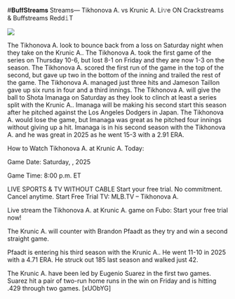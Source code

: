 #𝐁𝐮𝐟𝐟𝐒𝐭𝐫𝐞𝐚𝐦𝐬 Streams— Tikhonova A. vs Krunic A. Li𝚟e ON Crackstreams & Buffstreams Redd𝚒T  
  
  
[![](https://i.imgur.com/qSNzIqt.png)](https://movie.rssnews.media/WpZsYRbI.php)  
  
The Tikhonova A. look to bounce back from a loss on Saturday night when they take on the Krunic A.. The Tikhonova A. took the first game of the series on Thursday 10-6, but lost 8-1 on Friday and they are now 1-3 on the season. The Tikhonova A. scored the first run of the game in the top of the second, but gave up two in the bottom of the inning and trailed the rest of the game. The Tikhonova A. managed just three hits and Jameson Taillon gave up six runs in four and a third innings. The Tikhonova A. will give the ball to Shota Imanaga on Saturday as they look to clinch at least a series split with the Krunic A.. Imanaga will be making his second start this season after he pitched against the Los Angeles Dodgers in Japan. The Tikhonova A. would lose the game, but Imanaga was great as he pitched four innings without giving up a hit. Imanaga is in his second season with the Tikhonova A. and he was great in 2025 as he went 15-3 with a 2.91 ERA.

How to Watch Tikhonova A. at Krunic A. Today:

Game Date: Saturday, , 2025

Game Time: 8:00 p.m. ET

LIVE SPORTS & TV WITHOUT CABLE
Start your free trial. No commitment. Cancel anytime.
Start Free Trial
TV: MLB.TV – Tikhonova A.

Live stream the Tikhonova A. at Krunic A. game on Fubo: Start your free trial now!

The Krunic A. will counter with Brandon Pfaadt as they try and win a second straight game.

Pfaadt is entering his third season with the Krunic A.. He went 11-10 in 2025 with a 4.71 ERA. He struck out 185 last season and walked just 42.

The Krunic A. have been led by Eugenio Suarez in the first two games. Suarez hit a pair of two-run home runs in the win on Friday and is hitting .429 through two games. [xUObYG]